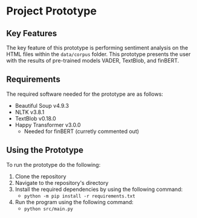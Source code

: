# Project Prototype

## Key Features

The key feature of this prototype is performing sentiment analysis on the HTML files within the `data/corpus` folder. This prototype presents the user with the results of pre-trained models VADER, TextBlob, and finBERT.

## Requirements

The required software needed for the prototype are as follows:

* Beautiful Soup v4.9.3
* NLTK v3.8.1
* TextBlob v0.18.0
* Happy Transformer v3.0.0
  * Needed for finBERT (curretly commented out)

## Using the Prototype

To run the prototype do the following:

1. Clone the repository
2. Navigate to the repository's directory
3. Install the required dependencies by using the following command:
    * `python -m pip install -r requirements.txt`
4. Run the program using the following command:
    * `python src/main.py`
